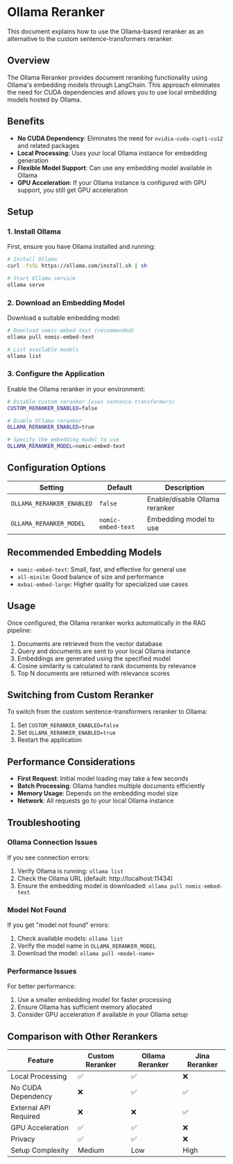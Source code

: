 # Ollama Reranker

This document explains how to use the Ollama-based reranker as an alternative to the custom sentence-transformers reranker.

## Overview

The Ollama Reranker provides document reranking functionality using Ollama's embedding models through LangChain. This approach eliminates the need for CUDA dependencies and allows you to use local embedding models hosted by Ollama.

## Benefits

- **No CUDA Dependency**: Eliminates the need for `nvidia-cuda-cupti-cu12` and related packages
- **Local Processing**: Uses your local Ollama instance for embedding generation
- **Flexible Model Support**: Can use any embedding model available in Ollama
- **GPU Acceleration**: If your Ollama instance is configured with GPU support, you still get GPU acceleration

## Setup

### 1. Install Ollama

First, ensure you have Ollama installed and running:

```bash
# Install Ollama
curl -fsSL https://ollama.com/install.sh | sh

# Start Ollama service
ollama serve
```

### 2. Download an Embedding Model

Download a suitable embedding model:

```bash
# Download nomic-embed-text (recommended)
ollama pull nomic-embed-text

# List available models
ollama list
```

### 3. Configure the Application

Enable the Ollama reranker in your environment:

```bash
# Disable custom reranker (uses sentence-transformers)
CUSTOM_RERANKER_ENABLED=false

# Enable Ollama reranker
OLLAMA_RERANKER_ENABLED=true

# Specify the embedding model to use
OLLAMA_RERANKER_MODEL=nomic-embed-text
```

## Configuration Options

| Setting | Default | Description |
|----------|----------|-------------|
| `OLLAMA_RERANKER_ENABLED` | `false` | Enable/disable Ollama reranker |
| `OLLAMA_RERANKER_MODEL` | `nomic-embed-text` | Embedding model to use |

## Recommended Embedding Models

- `nomic-embed-text`: Small, fast, and effective for general use
- `all-minilm`: Good balance of size and performance
- `mxbai-embed-large`: Higher quality for specialized use cases

## Usage

Once configured, the Ollama reranker works automatically in the RAG pipeline:

1. Documents are retrieved from the vector database
2. Query and documents are sent to your local Ollama instance
3. Embeddings are generated using the specified model
4. Cosine similarity is calculated to rank documents by relevance
5. Top N documents are returned with relevance scores

## Switching from Custom Reranker

To switch from the custom sentence-transformers reranker to Ollama:

1. Set `CUSTOM_RERANKER_ENABLED=false`
2. Set `OLLAMA_RERANKER_ENABLED=true`
3. Restart the application

## Performance Considerations

- **First Request**: Initial model loading may take a few seconds
- **Batch Processing**: Ollama handles multiple documents efficiently
- **Memory Usage**: Depends on the embedding model size
- **Network**: All requests go to your local Ollama instance

## Troubleshooting

### Ollama Connection Issues

If you see connection errors:

1. Verify Ollama is running: `ollama list`
2. Check the Ollama URL (default: http://localhost:11434)
3. Ensure the embedding model is downloaded: `ollama pull nomic-embed-text`

### Model Not Found

If you get "model not found" errors:

1. Check available models: `ollama list`
2. Verify the model name in `OLLAMA_RERANKER_MODEL`
3. Download the model: `ollama pull <model-name>`

### Performance Issues

For better performance:

1. Use a smaller embedding model for faster processing
2. Ensure Ollama has sufficient memory allocated
3. Consider GPU acceleration if available in your Ollama setup

## Comparison with Other Rerankers

| Feature | Custom Reranker | Ollama Reranker | Jina Reranker |
|----------|------------------|----------------|---------------|
| Local Processing | ✅ | ✅ | ❌ |
| No CUDA Dependency | ❌ | ✅ | ✅ |
| External API Required | ❌ | ❌ | ✅ |
| GPU Acceleration | ✅ | ✅ | ❌ |
| Privacy | ✅ | ✅ | ❌ |
| Setup Complexity | Medium | Low | High |